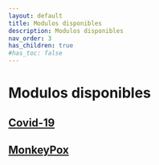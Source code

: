 ```yaml
---
layout: default
title: Modulos disponibles
description: Modulos disponibles
nav_order: 3
has_children: true
#has_toc: false
---
```


#  Modulos disponibles

## [Covid-19](/page3_1.md)


## [MonkeyPox](/page3_2.md)

